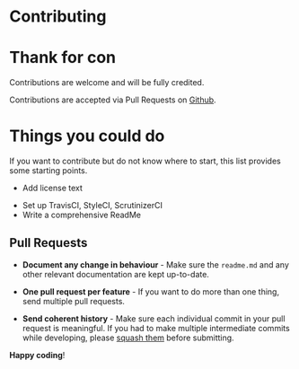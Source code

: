 # Contributing
# Thank for con

Contributions are welcome and will be fully credited.

Contributions are accepted via Pull Requests on [Github](https://github.com/mouhamedfd/permissions-generator).

# Things you could do
If you want to contribute but do not know where to start, this list provides some starting points.
- Add license text
<!-- - Remove rewriteRules.php -->
- Set up TravisCI, StyleCI, ScrutinizerCI
- Write a comprehensive ReadMe

## Pull Requests

<!-- - **Add tests!** - Your patch won't be accepted if it doesn't have tests. -->

- **Document any change in behaviour** - Make sure the `readme.md` and any other relevant documentation are kept up-to-date.

<!-- - **Consider our release cycle** - We try to follow [SemVer v2.0.0](http://semver.org/). Randomly breaking public APIs is not an option. -->

- **One pull request per feature** - If you want to do more than one thing, send multiple pull requests.

- **Send coherent history** - Make sure each individual commit in your pull request is meaningful. If you had to make multiple intermediate commits while developing, please [squash them](http://www.git-scm.com/book/en/v2/Git-Tools-Rewriting-History#Changing-Multiple-Commit-Messages) before submitting.


**Happy coding**!
